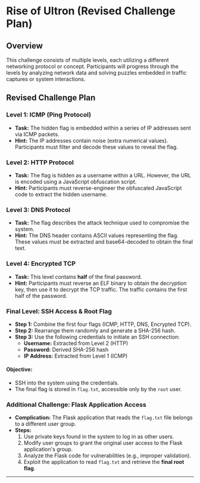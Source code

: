# Rise of Ultron (Revised Challenge Plan)

## Overview

This challenge consists of multiple levels, each utilizing a different networking protocol or concept. Participants will progress through the levels by analyzing network data and solving puzzles embedded in traffic captures or system interactions.

## Revised Challenge Plan

### Level 1: ICMP (Ping Protocol)

- **Task:** The hidden flag is embedded within a series of IP addresses sent via ICMP packets.
- **Hint:** The IP addresses contain noise (extra numerical values). Participants must filter and decode these values to reveal the flag.

### Level 2: HTTP Protocol

- **Task:** The flag is hidden as a username within a URL. However, the URL is encoded using a JavaScript obfuscation script.
- **Hint:** Participants must reverse-engineer the obfuscated JavaScript code to extract the hidden username.

### Level 3: DNS Protocol

- **Task:** The flag describes the attack technique used to compromise the system.
- **Hint:** The DNS header contains ASCII values representing the flag. These values must be extracted and base64-decoded to obtain the final text.

### Level 4: Encrypted TCP

- **Task:** This level contains **half** of the final password.
- **Hint:** Participants must reverse an ELF binary to obtain the decryption key, then use it to decrypt the TCP traffic. The traffic contains the first half of the password.

### Final Level: SSH Access & Root Flag

- **Step 1:** Combine the first four flags (ICMP, HTTP, DNS, Encrypted TCP).
- **Step 2:** Rearrange them randomly and generate a SHA-256 hash.
- **Step 3:** Use the following credentials to initiate an SSH connection:
  - **Username:** Extracted from Level 2 (HTTP)
  - **Password:** Derived SHA-256 hash
  - **IP Address:** Extracted from Level 1 (ICMP)

#### Objective:
- SSH into the system using the credentials.
- The final flag is stored in `flag.txt`, accessible only by the `root` user.

### Additional Challenge: Flask Application Access

- **Complication:** The Flask application that reads the `flag.txt` file belongs to a different user group.
- **Steps:**
  1. Use private keys found in the system to log in as other users.
  2. Modify user groups to grant the original user access to the Flask application's group.
  3. Analyze the Flask code for vulnerabilities (e.g., improper validation).
  4. Exploit the application to read `flag.txt` and retrieve the **final root flag**.

---


